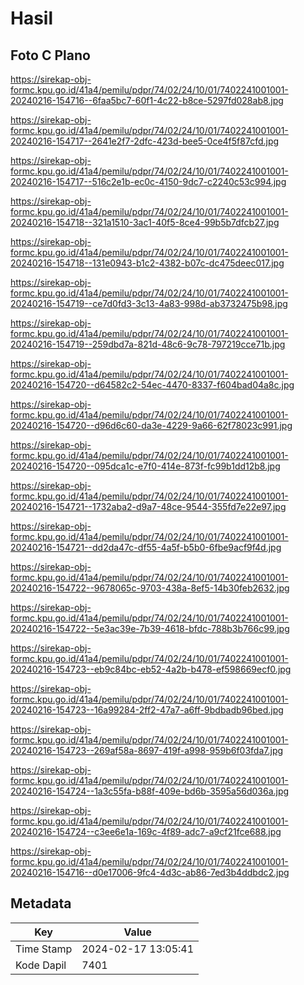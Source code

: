 # Hasil

## Foto C Plano

https://sirekap-obj-formc.kpu.go.id/41a4/pemilu/pdpr/74/02/24/10/01/7402241001001-20240216-154716--6faa5bc7-60f1-4c22-b8ce-5297fd028ab8.jpg

https://sirekap-obj-formc.kpu.go.id/41a4/pemilu/pdpr/74/02/24/10/01/7402241001001-20240216-154717--2641e2f7-2dfc-423d-bee5-0ce4f5f87cfd.jpg

https://sirekap-obj-formc.kpu.go.id/41a4/pemilu/pdpr/74/02/24/10/01/7402241001001-20240216-154717--516c2e1b-ec0c-4150-9dc7-c2240c53c994.jpg

https://sirekap-obj-formc.kpu.go.id/41a4/pemilu/pdpr/74/02/24/10/01/7402241001001-20240216-154718--321a1510-3ac1-40f5-8ce4-99b5b7dfcb27.jpg

https://sirekap-obj-formc.kpu.go.id/41a4/pemilu/pdpr/74/02/24/10/01/7402241001001-20240216-154718--131e0943-b1c2-4382-b07c-dc475deec017.jpg

https://sirekap-obj-formc.kpu.go.id/41a4/pemilu/pdpr/74/02/24/10/01/7402241001001-20240216-154719--ce7d0fd3-3c13-4a83-998d-ab3732475b98.jpg

https://sirekap-obj-formc.kpu.go.id/41a4/pemilu/pdpr/74/02/24/10/01/7402241001001-20240216-154719--259dbd7a-821d-48c6-9c78-797219cce71b.jpg

https://sirekap-obj-formc.kpu.go.id/41a4/pemilu/pdpr/74/02/24/10/01/7402241001001-20240216-154720--d64582c2-54ec-4470-8337-f604bad04a8c.jpg

https://sirekap-obj-formc.kpu.go.id/41a4/pemilu/pdpr/74/02/24/10/01/7402241001001-20240216-154720--d96d6c60-da3e-4229-9a66-62f78023c991.jpg

https://sirekap-obj-formc.kpu.go.id/41a4/pemilu/pdpr/74/02/24/10/01/7402241001001-20240216-154720--095dca1c-e7f0-414e-873f-fc99b1dd12b8.jpg

https://sirekap-obj-formc.kpu.go.id/41a4/pemilu/pdpr/74/02/24/10/01/7402241001001-20240216-154721--1732aba2-d9a7-48ce-9544-355fd7e22e97.jpg

https://sirekap-obj-formc.kpu.go.id/41a4/pemilu/pdpr/74/02/24/10/01/7402241001001-20240216-154721--dd2da47c-df55-4a5f-b5b0-6fbe9acf9f4d.jpg

https://sirekap-obj-formc.kpu.go.id/41a4/pemilu/pdpr/74/02/24/10/01/7402241001001-20240216-154722--9678065c-9703-438a-8ef5-14b30feb2632.jpg

https://sirekap-obj-formc.kpu.go.id/41a4/pemilu/pdpr/74/02/24/10/01/7402241001001-20240216-154722--5e3ac39e-7b39-4618-bfdc-788b3b766c99.jpg

https://sirekap-obj-formc.kpu.go.id/41a4/pemilu/pdpr/74/02/24/10/01/7402241001001-20240216-154723--eb9c84bc-eb52-4a2b-b478-ef598669ecf0.jpg

https://sirekap-obj-formc.kpu.go.id/41a4/pemilu/pdpr/74/02/24/10/01/7402241001001-20240216-154723--16a99284-2ff2-47a7-a6ff-9bdbadb96bed.jpg

https://sirekap-obj-formc.kpu.go.id/41a4/pemilu/pdpr/74/02/24/10/01/7402241001001-20240216-154723--269af58a-8697-419f-a998-959b6f03fda7.jpg

https://sirekap-obj-formc.kpu.go.id/41a4/pemilu/pdpr/74/02/24/10/01/7402241001001-20240216-154724--1a3c55fa-b88f-409e-bd6b-3595a56d036a.jpg

https://sirekap-obj-formc.kpu.go.id/41a4/pemilu/pdpr/74/02/24/10/01/7402241001001-20240216-154724--c3ee6e1a-169c-4f89-adc7-a9cf21fce688.jpg

https://sirekap-obj-formc.kpu.go.id/41a4/pemilu/pdpr/74/02/24/10/01/7402241001001-20240216-154716--d0e17006-9fc4-4d3c-ab86-7ed3b4ddbdc2.jpg


## Metadata

| Key        | Value               |
| ---------- | ------------------- |
| Time Stamp | 2024-02-17 13:05:41 |
| Kode Dapil | 7401                |



